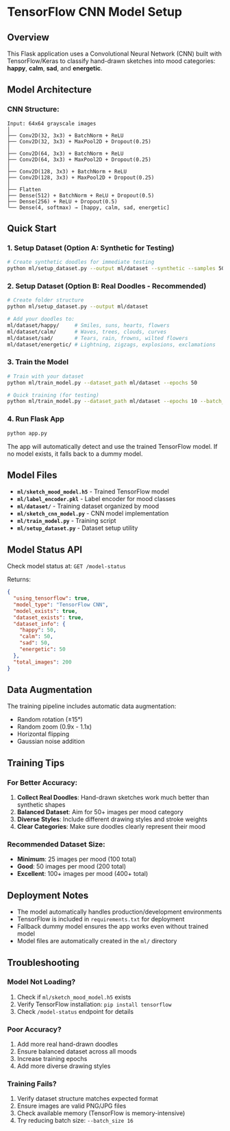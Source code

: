 # TensorFlow CNN Model Setup

## Overview
This Flask application uses a Convolutional Neural Network (CNN) built with TensorFlow/Keras to classify hand-drawn sketches into mood categories: **happy**, **calm**, **sad**, and **energetic**.

## Model Architecture

### CNN Structure:
```
Input: 64x64 grayscale images
│
├── Conv2D(32, 3x3) + BatchNorm + ReLU
├── Conv2D(32, 3x3) + MaxPool2D + Dropout(0.25)
│
├── Conv2D(64, 3x3) + BatchNorm + ReLU  
├── Conv2D(64, 3x3) + MaxPool2D + Dropout(0.25)
│
├── Conv2D(128, 3x3) + BatchNorm + ReLU
├── Conv2D(128, 3x3) + MaxPool2D + Dropout(0.25)
│
├── Flatten
├── Dense(512) + BatchNorm + ReLU + Dropout(0.5)
├── Dense(256) + ReLU + Dropout(0.5)
└── Dense(4, softmax) → [happy, calm, sad, energetic]
```

## Quick Start

### 1. Setup Dataset (Option A: Synthetic for Testing)
```bash
# Create synthetic doodles for immediate testing
python ml/setup_dataset.py --output ml/dataset --synthetic --samples 50
```

### 2. Setup Dataset (Option B: Real Doodles - Recommended)
```bash
# Create folder structure
python ml/setup_dataset.py --output ml/dataset

# Add your doodles to:
ml/dataset/happy/     # Smiles, suns, hearts, flowers
ml/dataset/calm/      # Waves, trees, clouds, curves  
ml/dataset/sad/       # Tears, rain, frowns, wilted flowers
ml/dataset/energetic/ # Lightning, zigzags, explosions, exclamations
```

### 3. Train the Model
```bash
# Train with your dataset
python ml/train_model.py --dataset_path ml/dataset --epochs 50

# Quick training (for testing)
python ml/train_model.py --dataset_path ml/dataset --epochs 10 --batch_size 16
```

### 4. Run Flask App
```bash
python app.py
```

The app will automatically detect and use the trained TensorFlow model. If no model exists, it falls back to a dummy model.

## Model Files

- **`ml/sketch_mood_model.h5`** - Trained TensorFlow model
- **`ml/label_encoder.pkl`** - Label encoder for mood classes
- **`ml/dataset/`** - Training dataset organized by mood
- **`ml/sketch_cnn_model.py`** - CNN model implementation
- **`ml/train_model.py`** - Training script
- **`ml/setup_dataset.py`** - Dataset setup utility

## Model Status API

Check model status at: `GET /model-status`

Returns:
```json
{
  "using_tensorflow": true,
  "model_type": "TensorFlow CNN",
  "model_exists": true,
  "dataset_exists": true,
  "dataset_info": {
    "happy": 50,
    "calm": 50, 
    "sad": 50,
    "energetic": 50
  },
  "total_images": 200
}
```

## Data Augmentation

The training pipeline includes automatic data augmentation:
- Random rotation (±15°)
- Random zoom (0.9x - 1.1x)
- Horizontal flipping
- Gaussian noise addition

## Training Tips

### For Better Accuracy:
1. **Collect Real Doodles**: Hand-drawn sketches work much better than synthetic shapes
2. **Balanced Dataset**: Aim for 50+ images per mood category
3. **Diverse Styles**: Include different drawing styles and stroke weights
4. **Clear Categories**: Make sure doodles clearly represent their mood

### Recommended Dataset Size:
- **Minimum**: 25 images per mood (100 total)
- **Good**: 50 images per mood (200 total) 
- **Excellent**: 100+ images per mood (400+ total)

## Deployment Notes

- The model automatically handles production/development environments
- TensorFlow is included in `requirements.txt` for deployment
- Fallback dummy model ensures the app works even without trained model
- Model files are automatically created in the `ml/` directory

## Troubleshooting

### Model Not Loading?
1. Check if `ml/sketch_mood_model.h5` exists
2. Verify TensorFlow installation: `pip install tensorflow`
3. Check `/model-status` endpoint for details

### Poor Accuracy?
1. Add more real hand-drawn doodles
2. Ensure balanced dataset across all moods
3. Increase training epochs
4. Add more diverse drawing styles

### Training Fails?
1. Verify dataset structure matches expected format
2. Ensure images are valid PNG/JPG files
3. Check available memory (TensorFlow is memory-intensive)
4. Try reducing batch size: `--batch_size 16`
